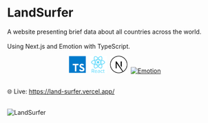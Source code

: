 # LandSurfer

A website presenting brief data about all countries across the world.
</br></br>
Using Next.js and Emotion with TypeScript.
<div align="center">
 <a href="#"><img src="https://github.com/devicons/devicon/blob/master/icons/typescript/typescript-original.svg" title="Typescript" alt="Typescript" width="40" height="40"/></a>&nbsp;
 <a href="#"><img src="https://github.com/devicons/devicon/blob/master/icons/react/react-original-wordmark.svg" title="React" alt="React" width="40" height="40"/></a>&nbsp;
  <a href="#"><img src="https://github.com/devicons/devicon/blob/master/icons/nextjs/nextjs-line.svg" title="Nextjs" alt="Nextjs" width="40" height="40"/></a>&nbsp;
 <a href="#"><img src="https://emotion.sh/logo-96x96.png" title="Emotion" alt="Emotion" width="40" height="40"/></a>&nbsp;
</div>
</br>

:globe_with_meridians: Live: https://land-surfer.vercel.app/

</br>

<img src="https://i.postimg.cc/MpByYvh4/landing-page.jpg" alt="LandSurfer" />
